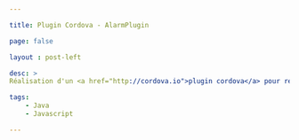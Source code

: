 ```yaml
---

title: Plugin Cordova - AlarmPlugin

page: false

layout : post-left

desc: >
Réalisation d'un <a href="http://cordova.io">plugin cordova</a> pour récupérer le prochain réveil configuré sur un smartphone android avec une application cordova. Le projet sur Github : <a href="https://github.com/guillaumewuip/cordova-AlarmPlugin">Cordova AlarmPlugin</a>.

tags:
    - Java
    - Javascript

---
```

